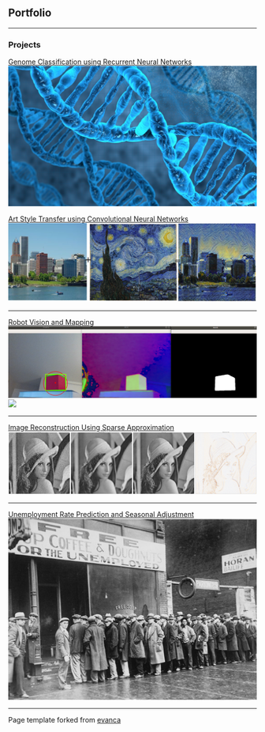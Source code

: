 ## Portfolio

---

### Projects

[Genome Classification using Recurrent Neural Networks](notebooks/UCI_splice_tutorial_h)
<img src="images/DNA.jpg?raw=true"/>

[Art Style Transfer using Convolutional Neural Networks](pdf/StyleTransfer_FinalPresentation.pdf)
<img src="images/PtoStarry.png?raw=true"/>

---
[Robot Vision and Mapping](/pdf/RoboticsPresentation.pdf)
<img src="images/ObjectDetection.png?raw=true"/>
<img src="images/robot_grab_cube.gif?raw=true"/>

---
[Image Reconstruction Using Sparse Approximation](/pdf/sample_presentation.pdf)
<img src="images/lena_best.png?raw=true"/>

---
[Unemployment Rate Prediction and Seasonal Adjustment](/pdf/UnemploymentPresentation.pdf)
<img src="images/UnemploymentLine.jpg?raw=true"/>

---
<p style="font-size:14px">Page template forked from <a href="https://github.com/evanca/quick-portfolio">evanca</a></p>
<!-- Remove above link if you don't want to attibute -->
